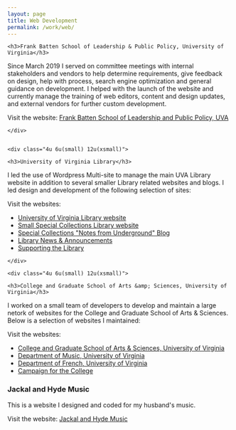 ```yaml
---
layout: page
title: Web Development
permalink: /work/web/
---
```





<div class="row">
<div class="4u 6u(small) 12u(xsmall)">
	
	<h3>Frank Batten School of Leadership & Public Policy, University of Virginia</h3>

Since March 2019 I served on committee meetings with internal stakeholders and vendors to help determine requirements, give feedback on design, help with process, search engine optimization and general guidance on development. I helped with the launch of the website and currently manage the training of web editors, content and design updates, and external vendors for further custom development.

Visit the website: <a href="http://batten.virginia.edu">Frank Batten School of Leadership and Public Policy, UVA</a>
	
	
	</div>


	<div class="4u 6u(small) 12u(xsmall)">
	
	<h3>University of Virginia Library</h3>

I led the use of Wordpress Multi-site to manage the main UVA Library website in addition to several smaller Library related websites and blogs. I led design and development of the following selection of sites:

Visit the websites:

<ul><li><a href="https://library.virginia.edu">University of Virginia Library website</a></li>
	<li><a href="https://small.library.virginia.edu">Small Special Collections Library website</a></li>
	<li><a href="https://smallnotes.library.virginia.edu">Special Collections "Notes from Underground" Blog</a></li>
	<li><a href="https://news.library.virginia.edu">Library News &amp; Announcements</a></li>
	<li><a href="https://library.virginia.edu/small">Supporting the Library</a></li>
</ul>
	
	</div>

	<div class="4u 6u(small) 12u(xsmall)">
	
	<h3>College and Graduate School of Arts &amp; Sciences, University of Virginia</h3>

I worked on a small team of developers to develop and maintain a large netork of websites for the College and Graduate School of Arts &amp; Sciences. Below is a selection of websites I maintained:


Visit the websites:

<ul>
<li><a href="https://as.virginia.edu">College and Graduate School of Arts &amp; Sciences, University of Virginia</a></li>
<li><a href="https://www.virginia.edu/music">Department of Music, University of Virginia</a></li>
<li><a href="https://www.virginia.edu/french">Department of French, University of Virginia</a></li>
<li><a href="https://campaign.artsandsciences.virginia.edu">Campaign for the College</a></li>
</ul></div>

</div>



<div class="row">


<div class="4u 6u(small) 12u(xsmall)">


<h3>Jackal and Hyde Music</h3>

This is a website I designed and coded for my husband's music.

Visit the website: <a href="https://jackalandhydemusic.com">Jackal and Hyde Music</a>

</div>

<div class="4u 6u(small) 12u(xsmall)"></div>
<div class="4u 6u(small) 12u(xsmall)"></div>

</div>
